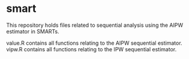 # smart

This repository holds files related to sequential analysis using the AIPW estimator in SMARTs. 

value.R contains all functions relating to the AIPW sequential estimator. 
vipw.R contains all functions relating to the IPW sequential estimator. 
